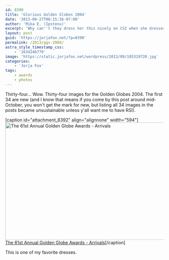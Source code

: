 ```yaml
---
id: 8390
title: 'Glorious Golden Globes 2004'
date: '2013-09-27T08:15:36-07:00'
author: 'Mika E. (Ipstenu)'
excerpt: 'Why can''t they dress her this nicely on CSI when she dresses up? Jorja and her boys at the Golden Globes!'
layout: post
guid: 'https://jorjafox.net/?p=8390'
permalink: /2013/ggs-2004/
astra_style_timestamp_css:
    - '1634246779'
image: 'https://static.jorjafox.net/wordpress/2013/09/105319720.jpg'
categories:
    - 'Jorja Fox'
tags:
    - awards
    - photos
---
```


Thirty-four... Wow. Thirty-four images for the Golden Globes 2004. The first 34 are new (and I know that means if you come by this post around mid-October, you won't get the mark for new, but listing all 34 images in the posts became unsustainable unless y'all want me to have RSI).

[caption id="attachment_8392" align="alignnone" width="594"]<a href="https://jorjafox.net/gallery/awards/pub/20040126-gg/"><img class="size-full wp-image-8392" alt="The 61st Annual Golden Globe Awards - Arrivals" src="//static.jorjafox.net/wordpress/2013/09/105319720.jpg" width="594" height="374" /></a> <a href="https://jorjafox.net/gallery/awards/pub/20040126-gg/">The 61st Annual Golden Globe Awards - Arrivals</a>[/caption]

This is one of my favorite dresses.